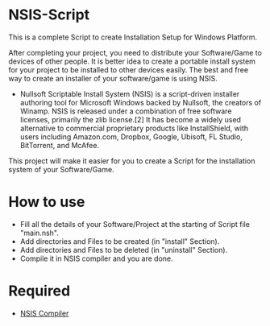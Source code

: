 # NSIS-Script
This is a complete Script to create Installation Setup for Windows Platform.

After completing your project, you need to distribute your Software/Game to devices of other people. It is better idea to create a portable install system for your project to be installed to other devices easily.
The best and free way to create an installer of your software/game is using NSIS.

* Nullsoft Scriptable Install System (NSIS) is a script-driven installer authoring tool for Microsoft Windows backed by Nullsoft, the creators of Winamp. NSIS is released under a combination of free software licenses, primarily the zlib license.[2] It has become a widely used alternative to commercial proprietary products like InstallShield, with users including Amazon.com, Dropbox, Google, Ubisoft, FL Studio, BitTorrent, and McAfee.

This project will make it easier for you to create a Script for the installation system of your Software/Game.

# How to use
* Fill all the details of your Software/Project at the starting of Script file "main.nsh".
* Add directories and Files to be created (in "install" Section).
* Add directories and Files to be deleted (in "uninstall" Section).
* Compile it in NSIS compiler and you are done.

# Required
* [NSIS Compiler](https://nsis.sourceforge.io/Download)
